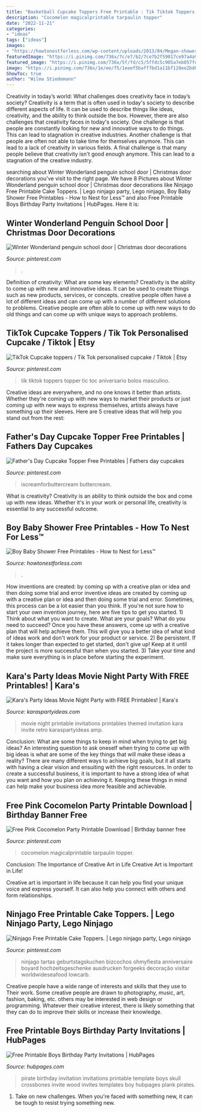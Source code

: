 ```yaml
---
title: "Basketball Cupcake Toppers Free Printable : Tik Tiktok Toppers Topper Tic Toc Aniversario Bolos Masculino"
description: "Cocomelon magicalprintable tarpaulin topper"
date: "2022-11-21"
categories:
- "ideas"
tags: ["ideas"]
images:
- "https://howtonestforless.com/wp-content/uploads/2013/04/Megan-shower-invite.jpg"
featuredImage: "https://i.pinimg.com/736x/7c/e7/b2/7ce7b2f59017ce97a4a9a208d8718ce0.jpg"
featured_image: "https://i.pinimg.com/736x/5f/fd/c5/5ffdc5c905a7eb057fe730a78c4c34ac.jpg"
image: "https://i.pinimg.com/736x/1e/ee/f5/1eeef5baff7bd1a11bf120ee2bd03150.jpg"
ShowToc: true
author: "Wilma Stiedemann"
---
```



Creativity in today’s world: What challenges does creativity face in today’s society?
Creativity is a term that is often used in today's society to describe different aspects of life. It can be used to describe things like ideas, creativity, and the ability to think outside the box. However, there are also challenges that creativity faces in today's society. One challenge is that people are constantly looking for new and innovative ways to do things. This can lead to stagnation in creative industries. Another challenge is that people are often not able to take time for themselves anymore. This can lead to a lack of creativity in various fields. A final challenge is that many people believe that creativity isn't good enough anymore. This can lead to a stagnation of the creative industry.

	

		
searching about Winter Wonderland penguin school door | Christmas door decorations you've visit to the right page. We have 8 Pictures about Winter Wonderland penguin school door | Christmas door decorations like Ninjago Free Printable Cake Toppers. | Lego ninjago party, Lego ninjago, Boy Baby Shower Free Printables - How to Nest for Less™ and also Free Printable Boys Birthday Party Invitations | HubPages. Here it is:
		
    
## Winter Wonderland Penguin School Door | Christmas Door Decorations

<img loading=lazy src="https://i.pinimg.com/736x/1e/ee/f5/1eeef5baff7bd1a11bf120ee2bd03150.jpg" onerror="this.onerror=null;this.src='https://tse3.mm.bing.net/th?id=OIP.jU-8akvunXH8LcQvUpqjCQHaJ3&amp;pid=15.1';" alt="Winter Wonderland penguin school door | Christmas door decorations">

_Source: pinterest.com_

>. 

	

Definition of creativity: What are some key elements?
Creativity is the ability to come up with new and innovative ideas. It can be used to create things such as new products, services, or concepts. creative people often have a lot of different ideas and can come up with a number of different solutions to problems. Creative people are often able to come up with new ways to do old things and can come up with unique ways to approach problems.

    
## TikTok Cupcake Toppers / Tik Tok Personalised Cupcake / Tiktok | Etsy

<img loading=lazy src="https://i.pinimg.com/736x/7c/e7/b2/7ce7b2f59017ce97a4a9a208d8718ce0.jpg" onerror="this.onerror=null;this.src='https://tse4.mm.bing.net/th?id=OIP.7f8DyraX2nie8rbc2VdjowHaJ3&amp;pid=15.1';" alt="TikTok Cupcake toppers / Tik Tok personalised cupcake / Tiktok | Etsy">

_Source: pinterest.com_

>tik tiktok toppers topper tic toc aniversario bolos masculino. 

	

Creative ideas are everywhere, and no one knows it better than artists. Whether they're coming up with new ways to market their products or just coming up with new ways to express themselves, artists always have something up their sleeves. Here are 5 creative ideas that will help you stand out from the rest: 

    
## Father&#039;s Day Cupcake Topper Free Printables | Fathers Day Cupcakes

<img loading=lazy src="https://i.pinimg.com/736x/fd/51/04/fd51040cc91bbaf19af1d6105d0dd6b5.jpg" onerror="this.onerror=null;this.src='https://tse1.mm.bing.net/th?id=OIP.kOirgzH9_Ri62fwByIJKtgHaLG&amp;pid=15.1';" alt="Father&#039;s Day Cupcake Topper Free Printables | Fathers day cupcakes">

_Source: pinterest.com_

>iscreamforbuttercream buttercream. 

	

What is creativity?
Creativity is an ability to think outside the box and come up with new ideas. Whether it's in your work or personal life, creativity is essential to any successful outcome.

    
## Boy Baby Shower Free Printables - How To Nest For Less™

<img loading=lazy src="https://howtonestforless.com/wp-content/uploads/2013/04/Megan-shower-invite.jpg" onerror="this.onerror=null;this.src='https://tse3.mm.bing.net/th?id=OIP.ZT9ZaVEtTspcXE1SlpKmlAHaKO&amp;pid=15.1';" alt="Boy Baby Shower Free Printables - How to Nest for Less™">

_Source: howtonestforless.com_

>. 

	

How inventions are created: by coming up with a creative plan or idea and then doing some trial and error
inventive ideas are created by coming up with a creative plan or idea and then doing some trial and error. Sometimes, this process can be a lot easier than you think. If you're not sure how to start your own invention journey, here are five tips to get you started. 1) Think about what you want to create. What are your goals? What do you need to succeed? Once you have these answers, come up with a creative plan that will help achieve them. This will give you a better idea of what kind of ideas work and don't work for your product or service. 2) Be persistent. If it takes longer than expected to get started, don't give up! Keep at it until the project is more successful than when you started. 3) Take your time and make sure everything is in place before starting the experiment.

    
## Kara&#039;s Party Ideas Movie Night Party With FREE Printables! | Kara&#039;s

<img loading=lazy src="http://karaspartyideas.com/wp-content/uploads/2017/12/Retro-Movie-Night-Invite.jpg" onerror="this.onerror=null;this.src='https://tse2.mm.bing.net/th?id=OIP.sIXym3xaRTGfJC1VaoLb0AHaKJ&amp;pid=15.1';" alt="Kara&#039;s Party Ideas Movie Night Party with FREE Printables! | Kara&#039;s">

_Source: karaspartyideas.com_

>movie night printable invitations printables themed invitation kara invite retro karaspartyideas amp. 

	

Conclusion: What are some things to keep in mind when trying to get big ideas?
An interesting question to ask oneself when trying to come up with big ideas is what are some of the key things that will make these ideas a reality? There are many different ways to achieve big goals, but it all starts with having a clear vision and ensuiting with the right resources. In order to create a successful business, it is important to have a strong idea of what you want and how you plan on achieving it. Keeping these things in mind can help make your business idea more feasible and achievable.

    
## Free Pink Cocomelon Party Printable Download | Birthday Banner Free

<img loading=lazy src="https://i.pinimg.com/736x/5f/fd/c5/5ffdc5c905a7eb057fe730a78c4c34ac.jpg" onerror="this.onerror=null;this.src='https://tse4.mm.bing.net/th?id=OIP.IKQrZtxFw16DFvz7GaBPLgHaMr&amp;pid=15.1';" alt="Free Pink Cocomelon Party Printable Download | Birthday banner free">

_Source: pinterest.com_

>cocomelon magicalprintable tarpaulin topper. 

	

Conclusion: The Importance of Creative Art in Life
Creative Art is Important in Life!

Creative art is important in life because it can help you find your unique voice and express yourself. It can also help you connect with others and form relationships.

    
## Ninjago Free Printable Cake Toppers. | Lego Ninjago Party, Lego Ninjago

<img loading=lazy src="https://i.pinimg.com/736x/7d/91/2d/7d912d2358fac8945a42b9e6bdd60d70.jpg" onerror="this.onerror=null;this.src='https://tse2.mm.bing.net/th?id=OIP.YAX-0TK2gI26MiCjMYNnXQHaJ4&amp;pid=15.1';" alt="Ninjago Free Printable Cake Toppers. | Lego ninjago party, Lego ninjago">

_Source: pinterest.com_

>ninjago tartas geburtstagskuchen bizcochos ohmyfiesta anniversaire boyard hochzeitsgeschenke ausdrucken forgeeks decoração visitar worldwideseafood lowcarb. 

	

Creative people have a wide range of interests and skills that they use to Their work. Some creative people are drawn to photography, music, art, fashion, baking, etc. others may be interested in web design or programming. Whatever their creative interest, there is likely something that they can do to improve their skills or increase their knowledge.

    
## Free Printable Boys Birthday Party Invitations | HubPages

<img loading=lazy src="https://usercontent1.hubstatic.com/4288242_f520.jpg" onerror="this.onerror=null;this.src='https://tse4.mm.bing.net/th?id=OIP.Ho-T5qUgCNIyyG2ymvS_lAHaKX&amp;pid=15.1';" alt="Free Printable Boys Birthday Party Invitations | HubPages">

_Source: hubpages.com_

>pirate birthday invitation invitations printable template boys skull crossbones invite wood invites templates boy hubpages plank pirates. 

	

1) Take on new challenges. When you're faced with something new, it can be tough to resist trying something new.

